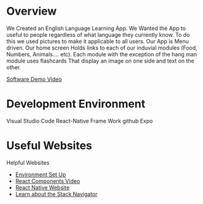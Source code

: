 # Overview

We Created an English Language Learning App. We Wanted the App to useful to people regardless of what language they currently know. To do this we used pictures to make it applicable to all users. Our App is Menu driven. Our home screen Holds links to each of our induvial modules (Food, Numbers, Animals…. etc). Each module with the exception of the hang man module uses flashcards That display an image on one side and text on the other.  



[Software Demo Video](https://youtu.be/WzKg4ZPl0fw?si=yXswJRN0nCzlc1sU)

# Development Environment

Visual Studio Code
React-Native Frame Work 
github
Expo


# Useful Websites

Helpful Websites 
* [Environment Set Up](https://reactnative.dev/docs/environment-setup)
* [React Components Video ](https://youtu.be/-d3ti_YW-OM)
* [React Native Website ](https://reactnative.dev/)
* [Learn about the Stack Navigator](https://reactnavigation.org/docs/stack-navigator/)
